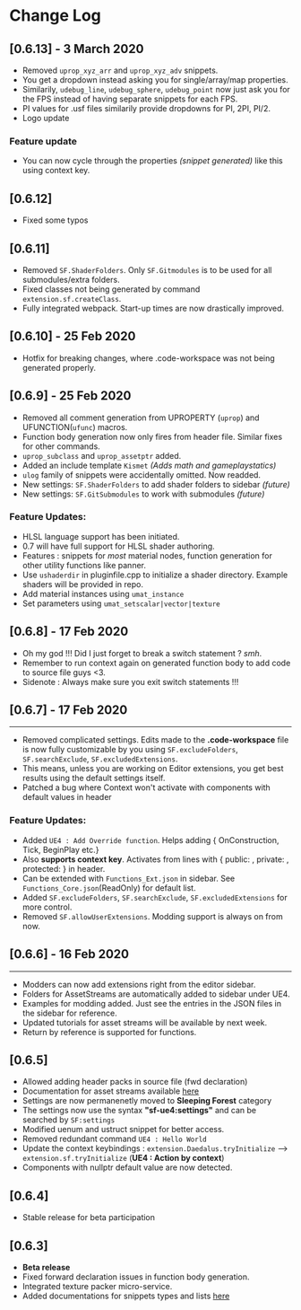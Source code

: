 # Change Log

## [0.6.13] - 3 March 2020

- Removed `uprop_xyz_arr` and `uprop_xyz_adv` snippets.
- You get a dropdown instead asking you for single/array/map properties.
- Similarily, `udebug_line`, `udebug_sphere`, `udebug_point` now just ask you for the FPS instead of having separate snippets for each FPS.
- PI values for .usf files similarily provide dropdowns for PI, 2PI, PI/2.
- Logo update

### Feature update

- You can now cycle through the properties _(snippet generated)_ like this using context key.

## [0.6.12]

- Fixed some typos

## [0.6.11]

- Removed `SF.ShaderFolders`. Only `SF.Gitmodules` is to be used for all submodules/extra folders.
- Fixed classes not being generated by command `extension.sf.createClass`.
- Fully integrated webpack. Start-up times are now drastically improved.

## [0.6.10] - 25 Feb 2020

- Hotfix for breaking changes, where .code-workspace was not being generated properly.

## [0.6.9] - 25 Feb 2020

- Removed all comment generation from UPROPERTY (`uprop`) and UFUNCTION(`ufunc`) macros.
- Function body generation now only fires from header file. Similar fixes for other commands.
- `uprop_subclass` and `uprop_assetptr` added.
- Added an include template `Kismet` _(Adds math and gameplaystatics)_
- `ulog` family of snippets were accidentally omitted. Now readded.
- New settings: `SF.ShaderFolders` to add shader folders to sidebar _(future)_
- New settings: `SF.GitSubmodules` to work with submodules _(future)_

### Feature Updates:

- HLSL language support has been initiated.
- 0.7 will have full support for HLSL shader authoring.
- Features : snippets for _most_ material nodes, function generation for other utility functions like panner.
- Use `ushaderdir` in pluginfile.cpp to initialize a shader directory. Example shaders will be provided in repo.
- Add material instances using `umat_instance`
- Set parameters using `umat_setscalar|vector|texture`

## [0.6.8] - 17 Feb 2020

- Oh my god !!! Did I just forget to break a switch statement ? _smh_.
- Remember to run context again on generated function body to add code to source file guys <3.
- Sidenote : Always make sure you exit switch statements !!!

## [0.6.7] - 17 Feb 2020

---

- Removed complicated settings. Edits made to the **.code-workspace** file is now fully customizable by you using `SF.excludeFolders`, `SF.searchExclude`, `SF.excludedExtensions`.
- This means, unless you are working on Editor extensions, you get best results using the default settings itself.
- Patched a bug where Context won't activate with components with default values in header

### Feature Updates:

- Added `UE4 : Add Override function`. Helps adding { OnConstruction, Tick, BeginPlay etc.}
- Also **supports context key**. Activates from lines with { public: , private: , protected: } in header.
- Can be extended with `Functions_Ext.json` in sidebar. See `Functions_Core.json`(ReadOnly) for default list.
- Added `SF.excludeFolders`, `SF.searchExclude`, `SF.excludedExtensions` for more control.
- Removed `SF.allowUserExtensions`. Modding support is always on from now.

## [0.6.6] - 16 Feb 2020

---

- Modders can now add extensions right from the editor sidebar.
- Folders for AssetStreams are automatically added to sidebar under UE4.
- Examples for modding added. Just see the entries in the JSON files in the sidebar for reference.
- Updated tutorials for asset streams will be available by next week.
- Return by reference is supported for functions.

## [0.6.5]

- Allowed adding header packs in source file (fwd declaration)
- Documentation for asset streams available [here](https://suvam0451.netlify.com/docs/sleeping-forest/hello-asset-streams)
- Settings are now permanenetly moved to **Sleeping Forest** category
- The settings now use the syntax **"sf-ue4:settings"** and can be searched by `SF:settings`
- Modified uenum and ustruct snippet for better access.
- Removed redundant command `UE4 : Hello World`
- Update the context keybindings : `extension.Daedalus.tryInitialize` --> `extension.sf.tryInitialize` (**UE4 : Action by context**)
- Components with nullptr default value are now detected.

## [0.6.4]

- Stable release for beta participation

## [0.6.3]

- **Beta release**
- Fixed forward declaration issues in function body generation.
- Integrated texture packer micro-service.
- Added documentations for snippets types and lists [here](https://suvam0451.netlify.com/docs/trailblazer/snippets-overview)

